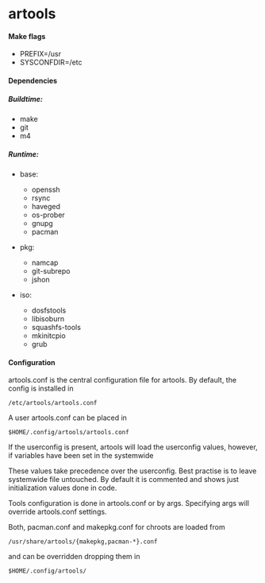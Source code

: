 artools
=============

#### Make flags


* PREFIX=/usr
* SYSCONFDIR=/etc

#### Dependencies

##### Buildtime:

* make
* git
* m4

##### Runtime:

- base:
  * openssh
  * rsync
  * haveged
  * os-prober
  * gnupg
  * pacman

- pkg:
  * namcap
  * git-subrepo
  * jshon

- iso:
  * dosfstools
  * libisoburn
  * squashfs-tools
  * mkinitcpio
  * grub

#### Configuration

artools.conf is the central configuration file for artools.
By default, the config is installed in

    /etc/artools/artools.conf

A user artools.conf can be placed in

    $HOME/.config/artools/artools.conf


If the userconfig is present, artools will load the userconfig values, however, if variables have been set in the systemwide

These values take precedence over the userconfig.
Best practise is to leave systemwide file untouched.
By default it is commented and shows just initialization values done in code.

Tools configuration is done in artools.conf or by args.
Specifying args will override artools.conf settings.

Both, pacman.conf and makepkg.conf for chroots are loaded from

    /usr/share/artools/{makepkg,pacman-*}.conf

and can be overridden dropping them in

    $HOME/.config/artools/
